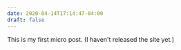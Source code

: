```yaml
---
date: 2020-04-14T17:14:47-04:00
draft: false
---
```


This is my first micro post. (I haven't released the site yet.)